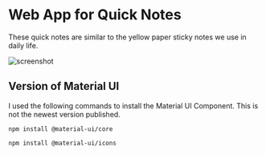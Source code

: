 # Web App for Quick Notes

These quick notes are similar to the yellow paper sticky notes we use in daily life.

![screenshot](demo.jpg)

## Version of Material UI
I used the following commands to install the Material UI Component. This is not the newest version published.
  ```
  npm install @material-ui/core
  ```
  ```
  npm install @material-ui/icons
  ```
